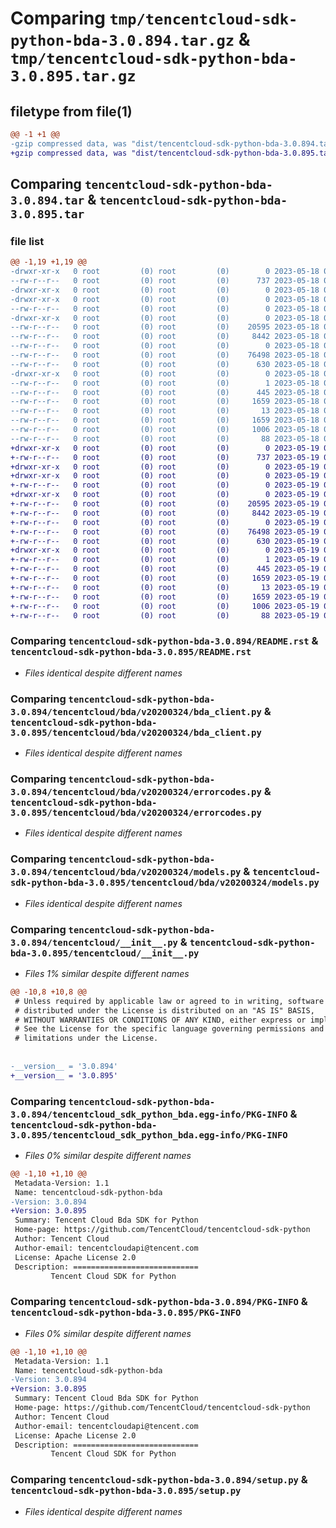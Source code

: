 # Comparing `tmp/tencentcloud-sdk-python-bda-3.0.894.tar.gz` & `tmp/tencentcloud-sdk-python-bda-3.0.895.tar.gz`

## filetype from file(1)

```diff
@@ -1 +1 @@
-gzip compressed data, was "dist/tencentcloud-sdk-python-bda-3.0.894.tar", last modified: Thu May 18 00:16:35 2023, max compression
+gzip compressed data, was "dist/tencentcloud-sdk-python-bda-3.0.895.tar", last modified: Fri May 19 02:42:20 2023, max compression
```

## Comparing `tencentcloud-sdk-python-bda-3.0.894.tar` & `tencentcloud-sdk-python-bda-3.0.895.tar`

### file list

```diff
@@ -1,19 +1,19 @@
-drwxr-xr-x   0 root         (0) root         (0)        0 2023-05-18 00:16:35.000000 tencentcloud-sdk-python-bda-3.0.894/
--rw-r--r--   0 root         (0) root         (0)      737 2023-05-18 00:16:35.000000 tencentcloud-sdk-python-bda-3.0.894/README.rst
-drwxr-xr-x   0 root         (0) root         (0)        0 2023-05-18 00:16:35.000000 tencentcloud-sdk-python-bda-3.0.894/tencentcloud/
-drwxr-xr-x   0 root         (0) root         (0)        0 2023-05-18 00:16:35.000000 tencentcloud-sdk-python-bda-3.0.894/tencentcloud/bda/
--rw-r--r--   0 root         (0) root         (0)        0 2023-05-18 00:16:35.000000 tencentcloud-sdk-python-bda-3.0.894/tencentcloud/bda/__init__.py
-drwxr-xr-x   0 root         (0) root         (0)        0 2023-05-18 00:16:35.000000 tencentcloud-sdk-python-bda-3.0.894/tencentcloud/bda/v20200324/
--rw-r--r--   0 root         (0) root         (0)    20595 2023-05-18 00:16:35.000000 tencentcloud-sdk-python-bda-3.0.894/tencentcloud/bda/v20200324/bda_client.py
--rw-r--r--   0 root         (0) root         (0)     8442 2023-05-18 00:16:35.000000 tencentcloud-sdk-python-bda-3.0.894/tencentcloud/bda/v20200324/errorcodes.py
--rw-r--r--   0 root         (0) root         (0)        0 2023-05-18 00:16:35.000000 tencentcloud-sdk-python-bda-3.0.894/tencentcloud/bda/v20200324/__init__.py
--rw-r--r--   0 root         (0) root         (0)    76498 2023-05-18 00:16:35.000000 tencentcloud-sdk-python-bda-3.0.894/tencentcloud/bda/v20200324/models.py
--rw-r--r--   0 root         (0) root         (0)      630 2023-05-18 00:16:35.000000 tencentcloud-sdk-python-bda-3.0.894/tencentcloud/__init__.py
-drwxr-xr-x   0 root         (0) root         (0)        0 2023-05-18 00:16:35.000000 tencentcloud-sdk-python-bda-3.0.894/tencentcloud_sdk_python_bda.egg-info/
--rw-r--r--   0 root         (0) root         (0)        1 2023-05-18 00:16:35.000000 tencentcloud-sdk-python-bda-3.0.894/tencentcloud_sdk_python_bda.egg-info/dependency_links.txt
--rw-r--r--   0 root         (0) root         (0)      445 2023-05-18 00:16:35.000000 tencentcloud-sdk-python-bda-3.0.894/tencentcloud_sdk_python_bda.egg-info/SOURCES.txt
--rw-r--r--   0 root         (0) root         (0)     1659 2023-05-18 00:16:35.000000 tencentcloud-sdk-python-bda-3.0.894/tencentcloud_sdk_python_bda.egg-info/PKG-INFO
--rw-r--r--   0 root         (0) root         (0)       13 2023-05-18 00:16:35.000000 tencentcloud-sdk-python-bda-3.0.894/tencentcloud_sdk_python_bda.egg-info/top_level.txt
--rw-r--r--   0 root         (0) root         (0)     1659 2023-05-18 00:16:35.000000 tencentcloud-sdk-python-bda-3.0.894/PKG-INFO
--rw-r--r--   0 root         (0) root         (0)     1006 2023-05-18 00:16:35.000000 tencentcloud-sdk-python-bda-3.0.894/setup.py
--rw-r--r--   0 root         (0) root         (0)       88 2023-05-18 00:16:35.000000 tencentcloud-sdk-python-bda-3.0.894/setup.cfg
+drwxr-xr-x   0 root         (0) root         (0)        0 2023-05-19 02:42:20.000000 tencentcloud-sdk-python-bda-3.0.895/
+-rw-r--r--   0 root         (0) root         (0)      737 2023-05-19 02:42:19.000000 tencentcloud-sdk-python-bda-3.0.895/README.rst
+drwxr-xr-x   0 root         (0) root         (0)        0 2023-05-19 02:42:20.000000 tencentcloud-sdk-python-bda-3.0.895/tencentcloud/
+drwxr-xr-x   0 root         (0) root         (0)        0 2023-05-19 02:42:20.000000 tencentcloud-sdk-python-bda-3.0.895/tencentcloud/bda/
+-rw-r--r--   0 root         (0) root         (0)        0 2023-05-19 02:42:19.000000 tencentcloud-sdk-python-bda-3.0.895/tencentcloud/bda/__init__.py
+drwxr-xr-x   0 root         (0) root         (0)        0 2023-05-19 02:42:20.000000 tencentcloud-sdk-python-bda-3.0.895/tencentcloud/bda/v20200324/
+-rw-r--r--   0 root         (0) root         (0)    20595 2023-05-19 02:42:19.000000 tencentcloud-sdk-python-bda-3.0.895/tencentcloud/bda/v20200324/bda_client.py
+-rw-r--r--   0 root         (0) root         (0)     8442 2023-05-19 02:42:19.000000 tencentcloud-sdk-python-bda-3.0.895/tencentcloud/bda/v20200324/errorcodes.py
+-rw-r--r--   0 root         (0) root         (0)        0 2023-05-19 02:42:19.000000 tencentcloud-sdk-python-bda-3.0.895/tencentcloud/bda/v20200324/__init__.py
+-rw-r--r--   0 root         (0) root         (0)    76498 2023-05-19 02:42:19.000000 tencentcloud-sdk-python-bda-3.0.895/tencentcloud/bda/v20200324/models.py
+-rw-r--r--   0 root         (0) root         (0)      630 2023-05-19 02:42:19.000000 tencentcloud-sdk-python-bda-3.0.895/tencentcloud/__init__.py
+drwxr-xr-x   0 root         (0) root         (0)        0 2023-05-19 02:42:20.000000 tencentcloud-sdk-python-bda-3.0.895/tencentcloud_sdk_python_bda.egg-info/
+-rw-r--r--   0 root         (0) root         (0)        1 2023-05-19 02:42:20.000000 tencentcloud-sdk-python-bda-3.0.895/tencentcloud_sdk_python_bda.egg-info/dependency_links.txt
+-rw-r--r--   0 root         (0) root         (0)      445 2023-05-19 02:42:20.000000 tencentcloud-sdk-python-bda-3.0.895/tencentcloud_sdk_python_bda.egg-info/SOURCES.txt
+-rw-r--r--   0 root         (0) root         (0)     1659 2023-05-19 02:42:20.000000 tencentcloud-sdk-python-bda-3.0.895/tencentcloud_sdk_python_bda.egg-info/PKG-INFO
+-rw-r--r--   0 root         (0) root         (0)       13 2023-05-19 02:42:20.000000 tencentcloud-sdk-python-bda-3.0.895/tencentcloud_sdk_python_bda.egg-info/top_level.txt
+-rw-r--r--   0 root         (0) root         (0)     1659 2023-05-19 02:42:20.000000 tencentcloud-sdk-python-bda-3.0.895/PKG-INFO
+-rw-r--r--   0 root         (0) root         (0)     1006 2023-05-19 02:42:19.000000 tencentcloud-sdk-python-bda-3.0.895/setup.py
+-rw-r--r--   0 root         (0) root         (0)       88 2023-05-19 02:42:20.000000 tencentcloud-sdk-python-bda-3.0.895/setup.cfg
```

### Comparing `tencentcloud-sdk-python-bda-3.0.894/README.rst` & `tencentcloud-sdk-python-bda-3.0.895/README.rst`

 * *Files identical despite different names*

### Comparing `tencentcloud-sdk-python-bda-3.0.894/tencentcloud/bda/v20200324/bda_client.py` & `tencentcloud-sdk-python-bda-3.0.895/tencentcloud/bda/v20200324/bda_client.py`

 * *Files identical despite different names*

### Comparing `tencentcloud-sdk-python-bda-3.0.894/tencentcloud/bda/v20200324/errorcodes.py` & `tencentcloud-sdk-python-bda-3.0.895/tencentcloud/bda/v20200324/errorcodes.py`

 * *Files identical despite different names*

### Comparing `tencentcloud-sdk-python-bda-3.0.894/tencentcloud/bda/v20200324/models.py` & `tencentcloud-sdk-python-bda-3.0.895/tencentcloud/bda/v20200324/models.py`

 * *Files identical despite different names*

### Comparing `tencentcloud-sdk-python-bda-3.0.894/tencentcloud/__init__.py` & `tencentcloud-sdk-python-bda-3.0.895/tencentcloud/__init__.py`

 * *Files 1% similar despite different names*

```diff
@@ -10,8 +10,8 @@
 # Unless required by applicable law or agreed to in writing, software
 # distributed under the License is distributed on an "AS IS" BASIS,
 # WITHOUT WARRANTIES OR CONDITIONS OF ANY KIND, either express or implied.
 # See the License for the specific language governing permissions and
 # limitations under the License.
 
 
-__version__ = '3.0.894'
+__version__ = '3.0.895'
```

### Comparing `tencentcloud-sdk-python-bda-3.0.894/tencentcloud_sdk_python_bda.egg-info/PKG-INFO` & `tencentcloud-sdk-python-bda-3.0.895/tencentcloud_sdk_python_bda.egg-info/PKG-INFO`

 * *Files 0% similar despite different names*

```diff
@@ -1,10 +1,10 @@
 Metadata-Version: 1.1
 Name: tencentcloud-sdk-python-bda
-Version: 3.0.894
+Version: 3.0.895
 Summary: Tencent Cloud Bda SDK for Python
 Home-page: https://github.com/TencentCloud/tencentcloud-sdk-python
 Author: Tencent Cloud
 Author-email: tencentcloudapi@tencent.com
 License: Apache License 2.0
 Description: ============================
         Tencent Cloud SDK for Python
```

### Comparing `tencentcloud-sdk-python-bda-3.0.894/PKG-INFO` & `tencentcloud-sdk-python-bda-3.0.895/PKG-INFO`

 * *Files 0% similar despite different names*

```diff
@@ -1,10 +1,10 @@
 Metadata-Version: 1.1
 Name: tencentcloud-sdk-python-bda
-Version: 3.0.894
+Version: 3.0.895
 Summary: Tencent Cloud Bda SDK for Python
 Home-page: https://github.com/TencentCloud/tencentcloud-sdk-python
 Author: Tencent Cloud
 Author-email: tencentcloudapi@tencent.com
 License: Apache License 2.0
 Description: ============================
         Tencent Cloud SDK for Python
```

### Comparing `tencentcloud-sdk-python-bda-3.0.894/setup.py` & `tencentcloud-sdk-python-bda-3.0.895/setup.py`

 * *Files identical despite different names*

